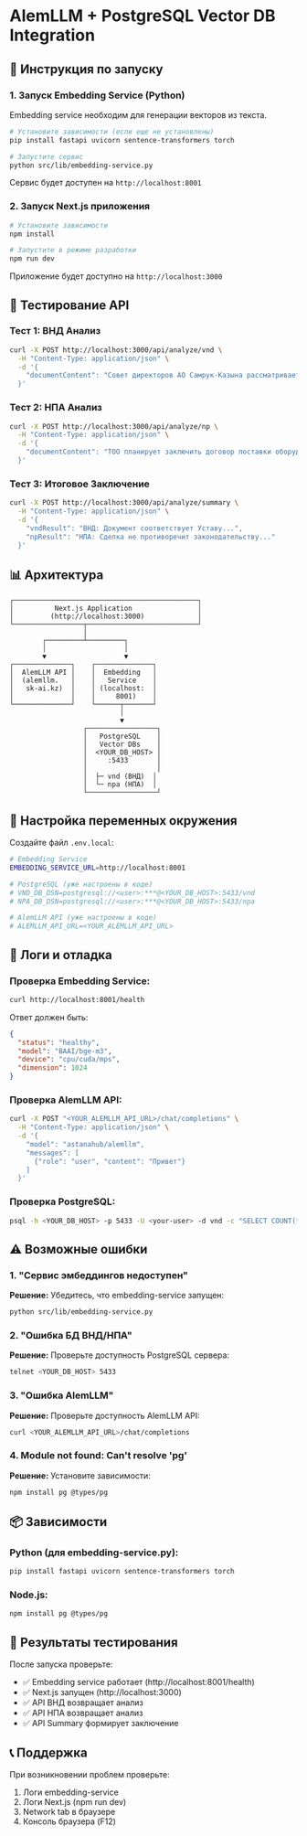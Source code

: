 # AlemLLM + PostgreSQL Vector DB Integration

## 🚀 Инструкция по запуску

### 1. Запуск Embedding Service (Python)

Embedding service необходим для генерации векторов из текста.

```bash
# Установите зависимости (если еще не установлены)
pip install fastapi uvicorn sentence-transformers torch

# Запустите сервис
python src/lib/embedding-service.py
```

Сервис будет доступен на `http://localhost:8001`

### 2. Запуск Next.js приложения

```bash
# Установите зависимости
npm install

# Запустите в режиме разработки
npm run dev
```

Приложение будет доступно на `http://localhost:3000`

## 🧪 Тестирование API

### Тест 1: ВНД Анализ

```bash
curl -X POST http://localhost:3000/api/analyze/vnd \
  -H "Content-Type: application/json" \
  -d '{
    "documentContent": "Совет директоров АО Самрук-Казына рассматривает вопрос об утверждении сделки на сумму 5 млн тенге. Документ содержит финансовое обоснование и согласования департаментов."
  }'
```

### Тест 2: НПА Анализ

```bash
curl -X POST http://localhost:3000/api/analyze/np \
  -H "Content-Type: application/json" \
  -d '{
    "documentContent": "ТОО планирует заключить договор поставки оборудования с зарубежной компанией на сумму 10 млн тенге."
  }'
```

### Тест 3: Итоговое Заключение

```bash
curl -X POST http://localhost:3000/api/analyze/summary \
  -H "Content-Type: application/json" \
  -d '{
    "vndResult": "ВНД: Документ соответствует Уставу...",
    "npResult": "НПА: Сделка не противоречит законодательству..."
  }'
```

## 📊 Архитектура

```
┌─────────────────────────────────────────────┐
│          Next.js Application                │
│         (http://localhost:3000)             │
└─────────────────┬───────────────────────────┘
                  │
        ┌─────────┴─────────┐
        │                   │
        ▼                   ▼
┌──────────────┐    ┌──────────────┐
│  AlemLLM API │    │  Embedding   │
│  (alemllm.   │    │   Service    │
│   sk-ai.kz)  │    │ (localhost:  │
│              │    │     8001)    │
└──────────────┘    └──────┬───────┘
                           │
                           ▼
                  ┌─────────────────┐
                  │   PostgreSQL    │
                  │   Vector DBs    │
                  │  <YOUR_DB_HOST> │
                  │     :5433       │
                  │                 │
                  │  ├─ vnd (ВНД)  │
                  │  └─ npa (НПА)  │
                  └─────────────────┘
```

## 🔧 Настройка переменных окружения

Создайте файл `.env.local`:

```bash
# Embedding Service
EMBEDDING_SERVICE_URL=http://localhost:8001

# PostgreSQL (уже настроены в коде)
# VND_DB_DSN=postgresql://<user>:***@<YOUR_DB_HOST>:5433/vnd
# NPA_DB_DSN=postgresql://<user>:***@<YOUR_DB_HOST>:5433/npa

# AlemLLM API (уже настроены в коде)
# ALEMLLM_API_URL=<YOUR_ALEMLLM_API_URL>
```

## 📝 Логи и отладка

### Проверка Embedding Service:

```bash
curl http://localhost:8001/health
```

Ответ должен быть:
```json
{
  "status": "healthy",
  "model": "BAAI/bge-m3",
  "device": "cpu/cuda/mps",
  "dimension": 1024
}
```

### Проверка AlemLLM API:

```bash
curl -X POST "<YOUR_ALEMLLM_API_URL>/chat/completions" \
  -H "Content-Type: application/json" \
  -d '{
    "model": "astanahub/alemllm",
    "messages": [
      {"role": "user", "content": "Привет"}
    ]
  }'
```

### Проверка PostgreSQL:

```bash
psql -h <YOUR_DB_HOST> -p 5433 -U <your-user> -d vnd -c "SELECT COUNT(*) FROM sections;"
```

## ⚠️ Возможные ошибки

### 1. "Сервис эмбеддингов недоступен"

**Решение:** Убедитесь, что embedding-service запущен:
```bash
python src/lib/embedding-service.py
```

### 2. "Ошибка БД ВНД/НПА"

**Решение:** Проверьте доступность PostgreSQL сервера:
```bash
telnet <YOUR_DB_HOST> 5433
```

### 3. "Ошибка AlemLLM"

**Решение:** Проверьте доступность AlemLLM API:
```bash
curl <YOUR_ALEMLLM_API_URL>/chat/completions
```

### 4. Module not found: Can't resolve 'pg'

**Решение:** Установите зависимости:
```bash
npm install pg @types/pg
```

## 📦 Зависимости

### Python (для embedding-service.py):
```bash
pip install fastapi uvicorn sentence-transformers torch
```

### Node.js:
```bash
npm install pg @types/pg
```

## 🎯 Результаты тестирования

После запуска проверьте:
- ✅ Embedding service работает (http://localhost:8001/health)
- ✅ Next.js запущен (http://localhost:3000)
- ✅ API ВНД возвращает анализ
- ✅ API НПА возвращает анализ
- ✅ API Summary формирует заключение

## 📞 Поддержка

При возникновении проблем проверьте:
1. Логи embedding-service
2. Логи Next.js (npm run dev)
3. Network tab в браузере
4. Консоль браузера (F12)
